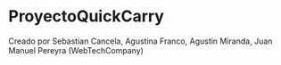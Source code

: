# ProyectoQuickCarry
Creado por Sebastian Cancela, Agustina Franco, Agustin Miranda, Juan Manuel Pereyra
(WebTechCompany)
